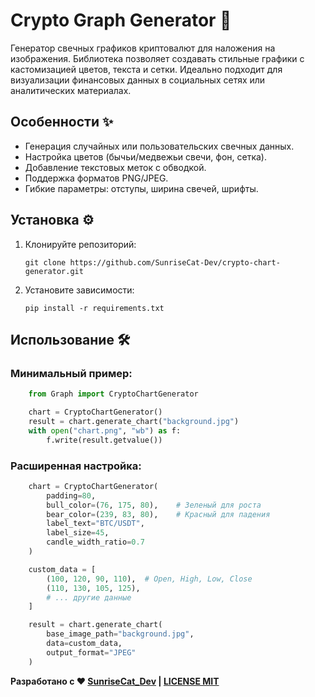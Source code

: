 # Crypto Graph Generator 🚀

Генератор свечных графиков криптовалют для наложения на изображения. Библиотека позволяет создавать стильные графики с кастомизацией цветов, текста и сетки. Идеально подходит для визуализации финансовых данных в социальных сетях или аналитических материалах.



## Особенности ✨

- Генерация случайных или пользовательских свечных данных.
- Настройка цветов (бычьи/медвежьи свечи, фон, сетка).
- Добавление текстовых меток с обводкой.
- Поддержка форматов PNG/JPEG.
- Гибкие параметры: отступы, ширина свечей, шрифты.

## Установка ⚙️

1. Клонируйте репозиторий:
   ```
   git clone https://github.com/SunriseCat-Dev/crypto-chart-generator.git
   ```
2. Установите зависимости:
   ```
   pip install -r requirements.txt
   ```
## Использование 🛠️
### Минимальный пример:
```python
    from Graph import CryptoChartGenerator

    chart = CryptoChartGenerator()
    result = chart.generate_chart("background.jpg")
    with open("chart.png", "wb") as f:
        f.write(result.getvalue())
```
### Расширенная настройка:
```python
    chart = CryptoChartGenerator(
        padding=80,
        bull_color=(76, 175, 80),    # Зеленый для роста
        bear_color=(239, 83, 80),    # Красный для падения
        label_text="BTC/USDT",
        label_size=45,
        candle_width_ratio=0.7
    )

    custom_data = [
        (100, 120, 90, 110),  # Open, High, Low, Close
        (110, 130, 105, 125),
        # ... другие данные
    ]

    result = chart.generate_chart(
        base_image_path="background.jpg",
        data=custom_data,
        output_format="JPEG"
    )
```

**Разработано с ❤️ [SunriseCat_Dev](https://github.com/SunriseCat-Dev) | [LICENSE MIT](https://github.com/SunriseCat-Dev/Graph_Draw/blob/main/LICENSE)**